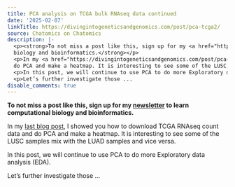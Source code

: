 ```yaml
---
title: PCA analysis on TCGA bulk RNAseq data continued
date: '2025-02-07'
linkTitle: https://divingintogeneticsandgenomics.com/post/pca-tcga2/
source: Chatomics on Chatomics
description: |-
  <p><strong>To not miss a post like this, sign up for my <a href="https://divingintogeneticsandgenomics.ck.page/profile">newsletter</a> to learn computational
  biology and bioinformatics.</strong></p>
  <p>In my <a href="https://divingintogeneticsandgenomics.com/post/pca-tcga/">last blog post</a>, I showed you how to download TCGA RNAseq count data and
  do PCA and make a heatmap. It is interesting to see some of the LUSC samples mix with the LUAD samples and vice versa.</p>
  <p>In this post, we will continue to use PCA to do more Exploratory data analysis (EDA).</p>
  <p>Let’s further investigate those ...
disable_comments: true
---
```

<p><strong>To not miss a post like this, sign up for my <a href="https://divingintogeneticsandgenomics.ck.page/profile">newsletter</a> to learn computational
biology and bioinformatics.</strong></p>
<p>In my <a href="https://divingintogeneticsandgenomics.com/post/pca-tcga/">last blog post</a>, I showed you how to download TCGA RNAseq count data and
do PCA and make a heatmap. It is interesting to see some of the LUSC samples mix with the LUAD samples and vice versa.</p>
<p>In this post, we will continue to use PCA to do more Exploratory data analysis (EDA).</p>
<p>Let’s further investigate those ...